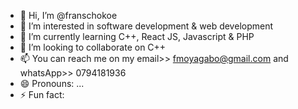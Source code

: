 - 👋 Hi, I’m @franschokoe
- 👀 I’m interested in software development & web development
- 🌱 I’m currently learning C++, React JS, Javascript & PHP
- 💞️ I’m looking to collaborate on C++ 
- 📫 You can reach me on my email>> fmoyagabo@gmail.com and whatsApp>> 0794181936
- 😄 Pronouns: ...
- ⚡ Fun fact: 

<!---
franschokoe/franschokoe is a ✨ special ✨ repository because its `README.md` (this file) appears on your GitHub profile.
You can click the Preview link to take a look at your changes.
--->
